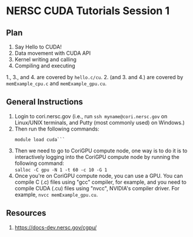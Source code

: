 # NERSC CUDA Tutorials Session 1

## Plan
1. Say Hello to CUDA!
2. Data movement with CUDA API
3. Kernel writing and calling
4. Compiling and executing

1., 3., and 4. are covered by ```hello.c/cu```.
2. (and 3. and 4.) are covered by ```memExample_cpu.c``` and ```memExample_gpu.cu```.

## General Instructions
1. Login to cori.nersc.gov (i.e., run ```ssh myname@cori.nersc.gov``` on Linux/UNIX terminals, and Putty (most commonly used) on Windows.)
2. Then run the following commands:
   ```module purge && module load esslurm  
   module load cuda```
3. Then we need to go to CoriGPU compute node, one way is to do it is to interactively logging into the CoriGPU compute node by running the following command:  
   ```salloc -C gpu -N 1 -t 60 -c 10 -G 1```
4. Once you're on CoriGPU compute node, you can use a GPU. You can compile C (.c) files using "gcc" compiler, for example, and you need to compile CUDA (.cu) files using "nvcc", NVIDIA's compiler driver. For example, ```nvcc memExample_gpu.cu```.

## Resources
1. https://docs-dev.nersc.gov/cgpu/
